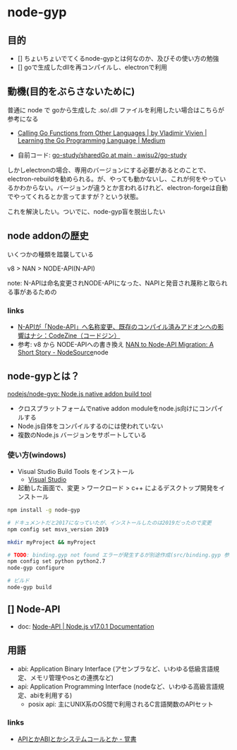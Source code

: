 # node-gyp

## 目的

- [] ちょいちょいでてくるnode-gypとは何なのか、及びその使い方の勉強
- [] goで生成したdllを再コンパイルし、electronで利用

## 動機(目的をぶらさないために)

普通に node で goから生成した .so/.dll ファイルを利用したい場合はこちらが参考になる

- [Calling Go Functions from Other Languages | by Vladimir Vivien | Learning the Go Programming Language | Medium](https://medium.com/learning-the-go-programming-language/calling-go-functions-from-other-languages-4c7d8bcc69bf)

- 自前コード: [go-study/sharedGo at main · awisu2/go-study](https://github.com/awisu2/go-study/tree/main/sharedGo)

しかしelectronの場合、専用のバージョンにする必要があるとのことで、electron-rebuildを勧められる。が、やっても動かないし、これが何をやっているかわからない。バージョンが違うとか言われるけれど、electron-forgeは自動でやってくれるとか言ってますが？という状態。

これを解決したい。ついでに、node-gyp盲を脱出したい


## node addonの歴史

いくつかの種類を踏襲している

v8 > NAN > NODE-API(N-API)

note: N-APIは命名変更されNODE-APIになった、NAPIと発音され蔑称と取られる事があるための

### links

- [N-APIが「Node-API」へ名称変更、既存のコンパイル済みアドオンへの影響はナシ：CodeZine（コードジン）](https://codezine.jp/article/detail/14109)
- 参考: v8 から NODE-APIへの書き換え [NAN to Node-API Migration: A Short Story - NodeSource](https://nodesource.com/blog/NAN-to-Node-API-migration-a-short-story)node

## node-gypとは？

[nodejs/node-gyp: Node.js native addon build tool](https://github.com/nodejs/node-gyp)

- クロスプラットフォームでnative addon moduleをnode.js向けにコンパイルする
- Node.js自体をコンパイルするのには使われていない
- 複数のNode.js バージョンをサポートしている

### 使い方(windows)

- Visual Studio Build Tools をインストール
  - [Visual Studio](https://visualstudio.microsoft.com/ja/thank-you-downloading-visual-studio/?sku=BuildTools)
- 起動した画面で、変更 > ワークロード > c++ によるデスクトップ開発をインストール

```bash
npm install -g node-gyp

# ドキュメントだと2017になっていたが、インストールしたのは2019だったので変更
npm config set msvs_version 2019

mkdir myProject && myProject

# TODO: binding.gyp not found エラーが発生するが別途作成(src/binding.gyp 参照)
npm config set python python2.7
node-gyp configure

# ビルド
node-gyp build
```

## [] Node-API

- doc: [Node-API | Node.js v17.0.1 Documentation](https://nodejs.org/api/n-api.html#node-api)


## 用語

- abi: Application Binary Interface (アセンブラなど、いわゆる低級言語規定、メモリ管理やosとの連携など)
- api: Application Programming Interface (nodeなど、いわゆる高級言語規定、abiを利用する)
  - posix api: 主にUNIX系のOS間で利用されるC言語関数のAPIセット

### links

- [APIとかABIとかシステムコールとか - 覚書](https://satoru-takeuchi.hatenablog.com/entry/2020/03/26/011858)

